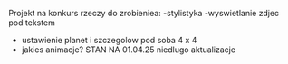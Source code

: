 Projekt na konkurs
rzeczy do zrobieniea:
-stylistyka
-wyswietlanie zdjec pod tekstem 
- ustawienie planet i szczegolow pod soba 4 x 4
- jakies animacje?
STAN NA 01.04.25
  niedlugo aktualizacje
  
